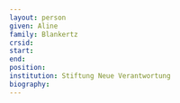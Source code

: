 ```yaml
---
layout: person
given: Aline
family: Blankertz
crsid: 
start: 
end:
position: 
institution: Stiftung Neue Verantwortung
biography: 
---
```

